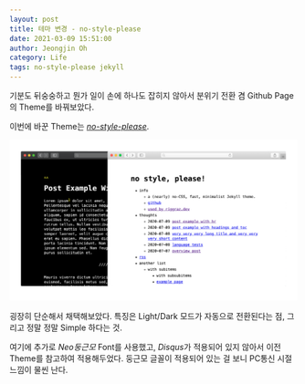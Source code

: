 ```yaml
---
layout: post
title: 테마 변경 - no-style-please
date: 2021-03-09 15:51:00
author: Jeongjin Oh
category: Life
tags: no-style-please jekyll
---
```


기분도 뒤숭숭하고 뭔가 일이 손에 하나도 잡히지 않아서 분위기 전환 겸 Github Page의 Theme를 바꿔보았다.

이번에 바꾼 Theme는 [*no-style-please*](https://github.com/riggraz/no-style-please).

![no-style-please](/images/2021-3-9-Change-Theme/1.png)

굉장히 단순해서 채택해보았다. 특징은 Light/Dark 모드가 자동으로 전환된다는 점, 그리고 정말 정말 Simple 하다는 것.

여기에 추가로 *Neo둥근모* Font를 사용했고, *Disqus*가 적용되어 있지 않아서 이전 Theme를 참고하여 적용해두었다. 둥근모 글꼴이 적용되어 있는 걸 보니 PC통신 시절 느낌이 물씬 난다.
